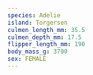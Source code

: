 ```yaml
---
species: Adelie
island: Torgersen
culmen_length_mm: 35.5
culmen_depth_mm: 17.5
flipper_length_mm: 190
body_mass_g: 3700
sex: FEMALE
---
```

